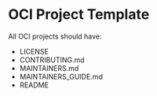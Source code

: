 # OCI Project Template

All OCI projects should have:
* LICENSE
* CONTRIBUTING.md
* MAINTAINERS.md
* MAINTAINERS_GUIDE.md
* README
